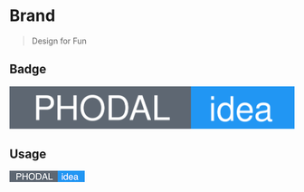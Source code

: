# Brand

> Design for Fun

Badge
---

[![Phodal's Idea](./shields/idea.svg)](http://ideas.phodal.com/)

Usage
---

[![Phodal's Idea](./shields/idea-small.png)](http://ideas.phodal.com/)
